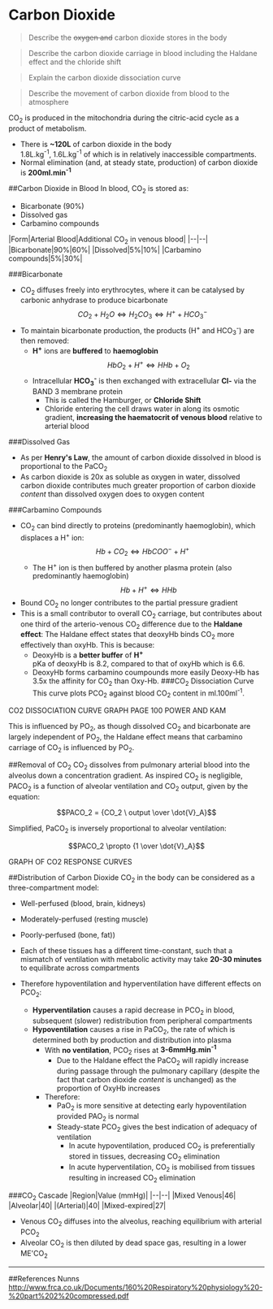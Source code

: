 # Carbon Dioxide

> Describe the ~~oxygen and~~ carbon dioxide stores in the body

<!--></!-->

> Describe the carbon dioxide carriage in blood including the Haldane effect and the chloride shift

<!--></!-->
> Explain the carbon dioxide dissociation curve

<!--></!-->
> Describe the movement of carbon dioxide from blood to the atmosphere

CO<sub>2</sub> is produced in the mitochondria during the citric-acid cycle as a product of metabolism.
* There is **~120L** of carbon dioxide in the body  
1.8L.kg<sup>-1</sup>, 1.6L.kg<sup>-1</sup> of which is in relatively inaccessible compartments.
* Normal elimination (and, at steady state, production) of carbon dioxide is **200ml.min<sup>-1</sup>**

##Carbon Dioxide in Blood
In blood, CO<sub>2</sub> is stored as:
* Bicarbonate (90%)
* Dissolved gas
* Carbamino compounds

|Form|Arterial Blood|Additional CO<sub>2</sub> in venous blood|
|--|--|
|Bicarbonate|90%|60%|
|Dissolved|5%|10%|
|Carbamino compounds|5%|30%|

###Bicarbonate
* CO<sub>2</sub> diffuses freely into erythrocytes, where it can be catalysed by carbonic anhydrase to produce bicarbonate  
$$CO_2 + H_2O \Leftrightarrow H_2CO_3 \Leftrightarrow H^+ + HCO_3^-$$
* To maintain bicarbonate production, the products (H<sup>+</sup> and HCO<sub>3</sub><sup>-</sup>) are then removed:
  * **H<sup>+</sup>** ions are **buffered** to **haemoglobin**  
  $$HbO_2 + H^+ \Leftrightarrow HHb + O_2 $$
  * Intracellular **HCO<sub>3</sub><sup>-</sup>** is then exchanged with extracellular **Cl-** via the BAND 3 membrane protein
    * This is called the Hamburger, or **Chloride Shift**
    * Chloride entering the cell draws water in along its osmotic gradient, **increasing the haematocrit of venous blood** relative to arterial blood

###Dissolved Gas
* As per **Henry's Law**, the amount of carbon dioxide dissolved in blood is proportional to the PaCO<sub>2</sub>
* As carbon dioxide is 20x as soluble as oxygen in water, dissolved carbon dioxide contributes much greater proportion of carbon dioxide *content* than dissolved oxygen does to oxygen content

###Carbamino Compounds
* CO<sub>2</sub> can bind directly to proteins (predominantly haemoglobin), which displaces a H<sup>+</sup> ion:  
$$Hb + CO_2 \Leftrightarrow HbCOO^- + H^+ $$
  * The H<sup>+</sup> ion is then buffered by another plasma protein (also predominantly haemoglobin)  
    $$Hb + H^+ \Leftrightarrow HHb $$
* Bound CO<sub>2</sub> no longer contributes to the partial pressure gradient
* This is a small contributor to overall CO<sub>2</sub> carriage, but contributes about one third of the arterio-venous CO<sub>2</sub> difference due to the **Haldane effect**:  The Haldane effect states that deoxyHb binds CO<sub>2</sub> more effectively than oxyHb. This is because:
  * DeoxyHb is a **better buffer** of **H<sup>+</sup>**  
  pKa of deoxyHb is 8.2, compared to that of oxyHb which is 6.6.
  * DeoxyHb forms carbamino coumpounds more easily
  Deoxy-Hb has 3.5x the affinity for CO<sub>2</sub> than Oxy-Hb.
###CO<sub>2</sub> Dissociation Curve
This curve plots PCO<sub>2</sub> against blood CO<sub>2</sub> content in ml.100ml<sup>-1</sup>.

CO2 DISSOCIATION CURVE GRAPH PAGE 100 POWER AND KAM

This is influenced by PO<sub>2</sub>, as though dissolved CO<sub>2</sub> and bicarbonate are largely independent of PO<sub>2</sub>, the Haldane effect means that carbamino carriage of CO<sub>2</sub> is influenced by PO<sub>2</sub>.


##Removal of CO<sub>2</sub>
CO<sub>2</sub> dissolves from pulmonary arterial blood into the alveolus down a concentration gradient. As inspired CO<sub>2</sub> is negligible, PACO<sub>2</sub> is a function of alveolar ventilation and CO<sub>2</sub> output, given by the equation:

$$PACO_2 = {CO_2 \ output \over \dot{V}_A}$$

Simplified, PaCO<sub>2</sub> is inversely proportional to alveolar ventilation:

$$PACO_2 \propto {1 \over \dot{V}_A}$$


GRAPH OF CO2 RESPONSE CURVES


##Distribution of Carbon Dioxide
CO<sub>2</sub> in the body can be considered as a three-compartment model:
* Well-perfused (blood, brain, kidneys)
* Moderately-perfused (resting muscle)
* Poorly-perfused (bone, fat))

* Each of these tissues has a different time-constant, such that a mismatch of ventilation with metabolic activity may take **20-30 minutes** to equilibrate across compartments
* Therefore hypoventilation and hyperventilation have different effects on PCO<sub>2</sub>:
    * **Hyperventilation** causes a rapid decrease in PCO<sub>2</sub> in blood, subsequent (slower) redistribution from peripheral compartments
    * **Hypoventilation** causes a rise in PaCO<sub>2</sub>, the rate of which is determined both by production and distribution into plasma
      * With **no ventilation**, PCO<sub>2</sub> rises at **3-6mmHg.min<sup>-1</sup>**
        * Due to the Haldane effect the PaCO<sub>2</sub> will rapidly increase during passage through the pulmonary capillary (despite the fact that carbon dioxide *content* is unchanged) as the proportion of OxyHb increases
      * Therefore:
        * PaO<sub>2</sub> is more sensitive at detecting early hypoventilation provided PAO<sub>2</sub> is normal
        * Steady-state PCO<sub>2</sub> gives the best indication of adequacy of ventilation
          * In acute hypoventilation, produced CO<sub>2</sub> is preferentially stored in tissues, decreasing CO<sub>2</sub> elimination
          * In acute hyperventilation, CO<sub>2</sub> is mobilised from tissues resulting in increased CO<sub>2</sub> elimination

###CO<sub>2</sub> Cascade
|Region|Value (mmHg)|
|--|--|
|Mixed Venous|46|
|Alveolar|40|
|(Arterial)|40|
|Mixed-expired|27|

* Venous CO<sub>2</sub> diffuses into the alveolus, reaching equilibrium with arterial PCO<sub>2</sub>
* Alveolar CO<sub>2</sub> is then diluted by dead space gas, resulting in a lower ME'CO<sub>2</sub>



---
##References
Nunns
http://www.frca.co.uk/Documents/160%20Respiratory%20physiology%20-%20part%202%20compressed.pdf